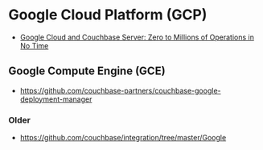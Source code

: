 # Google Cloud Platform (GCP)

* [Google Cloud and Couchbase Server: Zero to Millions of Operations in No Time](https://www.couchbase.com/nosql-resources/presentations/google-cloud-and-couchbase-server-zero-to-millions-of-operations-in-no-time.html)

## Google Compute Engine (GCE)
* https://github.com/couchbase-partners/couchbase-google-deployment-manager

### Older
* https://github.com/couchbase/integration/tree/master/Google
